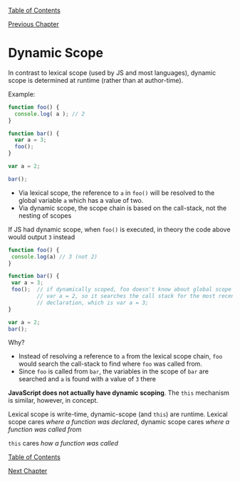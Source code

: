 [Table of Contents](_toc.md)

[Previous Chapter](ch5.md)

# Dynamic Scope #
In contrast to lexical scope (used by JS and most languages), dynamic scope
is determined at runtime (rather than at author-time).

Example:
```js
function foo() {
  console.log( a ); // 2
}

function bar() {
  var a = 3;
  foo();
}

var a = 2;

bar();
```

- Via lexical scope, the reference to `a` in `foo()` will be resolved to the
global variable `a` which has a value of two.
- Via dynamic scope, the scope chain is based on the call-stack, not the
 nesting of scopes

 If JS had dynamic scope, when `foo()` is executed, in theory the code above
 would output `3` instead

 ```js
function foo() {
  console.log(a) // 3 (not 2)
}

function bar() {
  var a = 3;
  foo();  // if dynamically scoped, foo doesn't know about global scope's 
          // var a = 2, so it searches the call stack for the most recent 
          // declaration, which is var a = 3;
}

var a = 2;
bar();
 ```

 Why?
 - Instead of resolving a reference to `a` from the lexical scope chain, `foo`
 would search the call-stack to find where `foo` was called from.  
 - Since `foo` is called from `bar`, the variables in the scope of `bar` are
 searched and `a` is found with a value of `3` there

 **JavaScript does not actually have dynamic scoping**. The `this` mechanism
 is similar, however, in concept.

 Lexical scope is write-time, dynamic-scope (and `this`) are runtime.  Lexical
 scope cares *where a function was declared*, dynamic scope cares *where a
 function was called from*

 `this` cares *how a function was called*

 [Table of Contents](_toc.md)

 [Next Chapter](appendixB.md)
